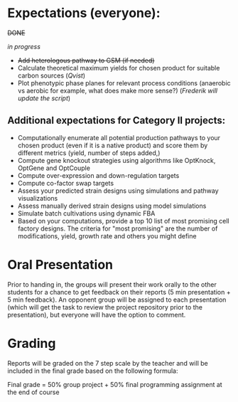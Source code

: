 
# Expectations (everyone):

~~DONE~~

*in progress*

 - ~~Add heterologous pathway to GSM (if needed)~~ 
 - Calculate theoretical maximum yields for chosen product for suitable carbon sources (*Qvist*)
 - Plot phenotypic phase planes for relevant process conditions (anaerobic vs aerobic for example, what does make more sense?) (*Frederik will update the script*)

 
 
 ## Additional expectations for Category II projects:


 - Computationally enumerate all potential production pathways to your chosen product (even if it is a native product) and score them by different metrics (yield, number of steps added,)
 - Compute gene knockout strategies using algorithms like OptKnock, OptGene and OptCouple
 - Compute over-expression and down-regulation targets
 - Compute co-factor swap targets
 - Assess your predicted strain designs using simulations and pathway visualizations
 - Assess manually derived strain designs using model simulations
 - Simulate batch cultivations using dynamic FBA
 - Based on your computations, provide a top 10 list of most promising cell factory designs. The criteria for "most promising" are the number of modifications, yield, growth rate and others you might define


# Oral Presentation

Prior to handing in, the groups will present their work orally to the other students for a chance to get feedback on their reports (5 min presentation + 5 min feedback).  An opponent group will be assigned to each presentation (which will get the task to review the project repository prior to the presentation), but everyone will have the option to comment.

# Grading

Reports will be graded on the 7 step scale by the teacher and will be included in the final grade based on the following formula:

Final grade = 50% group project + 50% final programming assignment at the end of course